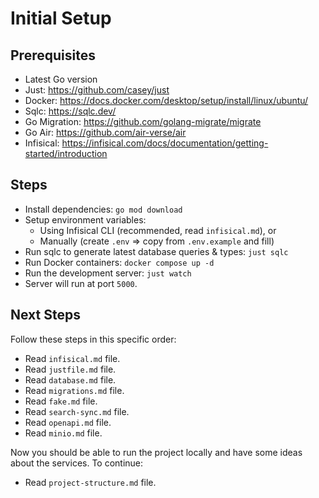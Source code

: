 # Initial Setup

## Prerequisites

- Latest Go version
- Just: https://github.com/casey/just
- Docker: https://docs.docker.com/desktop/setup/install/linux/ubuntu/
- Sqlc: https://sqlc.dev/
- Go Migration: https://github.com/golang-migrate/migrate
- Go Air: https://github.com/air-verse/air
- Infisical: https://infisical.com/docs/documentation/getting-started/introduction

## Steps

- Install dependencies: `go mod download`
- Setup environment variables:
  - Using Infisical CLI (recommended, read `infisical.md`), or
  - Manually (create `.env` => copy from `.env.example` and fill)
- Run sqlc to generate latest database queries & types: `just sqlc`
- Run Docker containers: `docker compose up -d`
- Run the development server: `just watch`
- Server will run at port `5000`.

## Next Steps

Follow these steps in this specific order:

- Read `infisical.md` file.
- Read `justfile.md` file.
- Read `database.md` file.
- Read `migrations.md` file.
- Read `fake.md` file.
- Read `search-sync.md` file.
- Read `openapi.md` file.
- Read `minio.md` file.

Now you should be able to run the project locally and have some ideas about the services. To continue:

- Read `project-structure.md` file.

